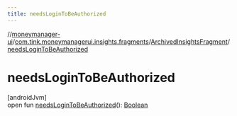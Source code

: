 ```yaml
---
title: needsLoginToBeAuthorized
---
```

//[moneymanager-ui](../../../index.html)/[com.tink.moneymanagerui.insights.fragments](../index.html)/[ArchivedInsightsFragment](index.html)/[needsLoginToBeAuthorized](needs-login-to-be-authorized.html)



# needsLoginToBeAuthorized



[androidJvm]\
open fun [needsLoginToBeAuthorized](needs-login-to-be-authorized.html)(): [Boolean](https://kotlinlang.org/api/latest/jvm/stdlib/kotlin/-boolean/index.html)




